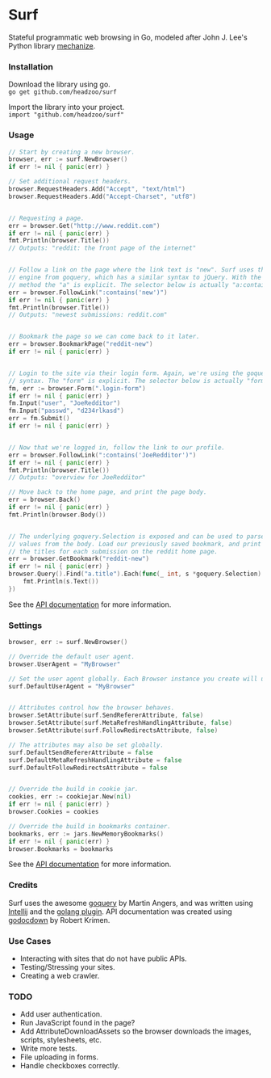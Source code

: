 Surf
====
Stateful programmatic web browsing in Go, modeled after John J. Lee's Python library [mechanize](https://github.com/jjlee/mechanize).


### Installation
Download the library using go.  
`go get github.com/headzoo/surf`

Import the library into your project.  
`import "github.com/headzoo/surf"`


### Usage
```go
// Start by creating a new browser.
browser, err := surf.NewBrowser()
if err != nil { panic(err) }

// Set additional request headers.
browser.RequestHeaders.Add("Accept", "text/html")
browser.RequestHeaders.Add("Accept-Charset", "utf8")


// Requesting a page.
err = browser.Get("http://www.reddit.com")
if err != nil { panic(err) }
fmt.Println(browser.Title())
// Outputs: "reddit: the front page of the internet"


// Follow a link on the page where the link text is "new". Surf uses the selector
// engine from goquery, which has a similar syntax to jQuery. With the FollowLink()
// method the "a" is explicit. The selector below is actually "a:contains('new')".
err = browser.FollowLink(":contains('new')")
if err != nil { panic(err) }
fmt.Println(browser.Title())
// Outputs: "newest submissions: reddit.com"


// Bookmark the page so we can come back to it later.
err = browser.BookmarkPage("reddit-new")
if err != nil { panic(err) }


// Login to the site via their login form. Again, we're using the goquery selector
// syntax. The "form" is explicit. The selector below is actually "form.login-form".
fm, err := browser.Form(".login-form")
if err != nil { panic(err) }
fm.Input("user", "JoeRedditor")
fm.Input("passwd", "d234rlkasd")
err = fm.Submit()
if err != nil { panic(err) }


// Now that we're logged in, follow the link to our profile.
err = browser.FollowLink(":contains('JoeRedditor')")
if err != nil { panic(err) }
fmt.Println(browser.Title())
// Outputs: "overview for JoeRedditor"

// Move back to the home page, and print the page body.
err = browser.Back()
if err != nil { panic(err) }
fmt.Println(browser.Body())


// The underlying goquery.Selection is exposed and can be used to parse
// values from the body. Load our previously saved bookmark, and print
// the titles for each submission on the reddit home page.
err = browser.GetBookmark("reddit-new")
if err != nil { panic(err) }
browser.Query().Find("a.title").Each(func(_ int, s *goquery.Selection) {
    fmt.Println(s.Text())
})
```
See the [API documentation](https://github.com/headzoo/surf/tree/master/docs) for more information.


### Settings
```go
browser, err := surf.NewBrowser()

// Override the default user agent.
browser.UserAgent = "MyBrowser"

// Set the user agent globally. Each Browser instance you create will use this.
surf.DefaultUserAgent = "MyBrowser"


// Attributes control how the browser behaves.
browser.SetAttribute(surf.SendRefererAttribute, false)
browser.SetAttribute(surf.MetaRefreshHandlingAttribute, false)
browser.SetAttribute(surf.FollowRedirectsAttribute, false)

// The attributes may also be set globally.
surf.DefaultSendRefererAttribute = false
surf.DefaultMetaRefreshHandlingAttribute = false
surf.DefaultFollowRedirectsAttribute = false


// Override the build in cookie jar.
cookies, err := cookiejar.New(nil)
if err != nil { panic(err) }
browser.Cookies = cookies

// Override the build in bookmarks container.
bookmarks, err := jars.NewMemoryBookmarks()
if err != nil { panic(err) }
browser.Bookmarks = bookmarks
```
See the [API documentation](https://github.com/headzoo/surf/tree/master/docs) for more information.


### Credits
Surf uses the awesome [goquery](https://github.com/PuerkitoBio/goquery) by Martin Angers, and was written using [Intellij](http://www.jetbrains.com/idea/) and the [golang plugin](http://plugins.jetbrains.com/plugin/5047). API documentation was created using [godocdown](https://github.com/robertkrimen/godocdown) by Robert Krimen.


### Use Cases
* Interacting with sites that do not have public APIs.
* Testing/Stressing your sites.
* Creating a web crawler.


### TODO
* Add user authentication.
* Run JavaScript found in the page?
* Add AttributeDownloadAssets so the browser downloads the images, scripts, stylesheets, etc.
* Write more tests. 
* File uploading in forms.
* Handle checkboxes correctly.
